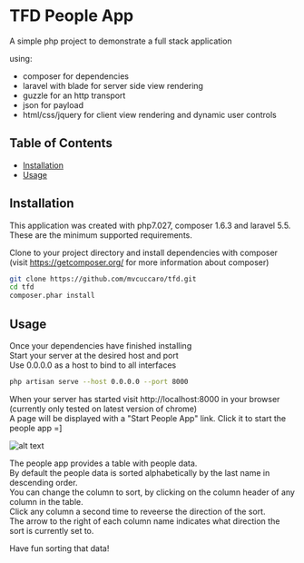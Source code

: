 # TFD People App
A simple php project to demonstrate a full stack application

using:

- composer for dependencies
- laravel with blade for server side view rendering
- guzzle for an http transport
- json for payload
- html/css/jquery for client view rendering and dynamic user controls

## Table of Contents

- [Installation](#installation)
- [Usage](#usage)

## Installation
This application was created with php7.027, composer 1.6.3 and laravel 5.5.  
These are the minimum supported requirements.  

Clone to your project directory and install dependencies with composer (visit https://getcomposer.org/ for more information about composer)

```sh
git clone https://github.com/mvcuccaro/tfd.git
cd tfd
composer.phar install

```

## Usage
Once your dependencies have finished installing  
Start your server at the desired host and port  
Use 0.0.0.0 as a host to bind to all interfaces  
```sh
php artisan serve --host 0.0.0.0 --port 8000
````

When your server has started visit http://localhost:8000 in your browser (currently only tested on latest version of chrome)  
A page will be displayed with a "Start People App" link. Click it to start the people app =]  

![alt text](https://github.com/mvcuccaro/tfd/blob/master/public/images/screenshot.png)

The people app provides a table with people data.  
By default the people data is sorted alphabetically by the last name in descending order.   
You can change the column to sort, by clicking on the column header of any column in the table.  
Click any column a second time to reveerse the direction of the sort.  
The arrow to the right of each column name indicates what direction the sort is currently set to.  

Have fun sorting that data!

